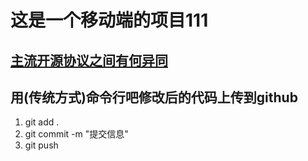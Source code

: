 # 这是一个移动端的项目111

## [主流开源协议之间有何异同](https://blog.csdn.net/qq_39239110/article/details/92834885)

## 用(传统方式)命令行吧修改后的代码上传到github
1. git add  . 
2. git commit -m "提交信息"
3. git push